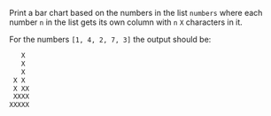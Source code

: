 Print a bar chart based on the numbers in the list `numbers` where each number
`n` in the list gets its own column with `n` `X` characters in it.

For the numbers `[1, 4, 2, 7, 3]` the output should be:

```txt
   X
   X
   X
 X X
 X XX
 XXXX
XXXXX
```
